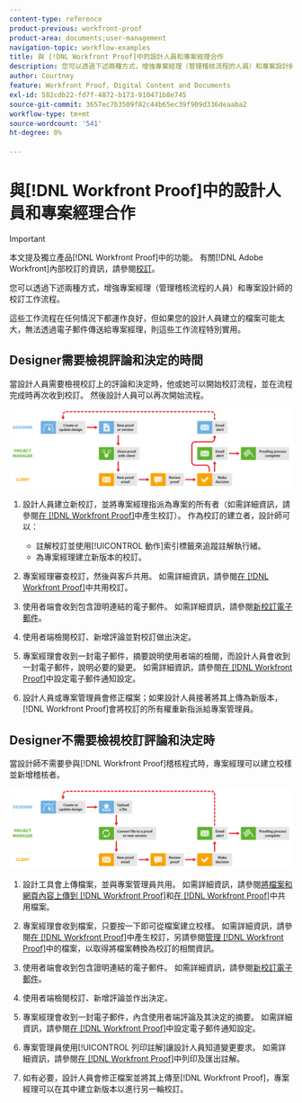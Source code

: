 ```yaml
---
content-type: reference
product-previous: workfront-proof
product-area: documents;user-management
navigation-topic: workflow-examples
title: 與 [!DNL Workfront Proof]中的設計人員和專案經理合作
description: 您可以透過下述兩種方式，增強專案經理（管理稽核流程的人員）和專案設計師的校訂工作流程。
author: Courtney
feature: Workfront Proof, Digital Content and Documents
exl-id: 582cdb22-fd7f-4872-b173-910471b8e745
source-git-commit: 3657ec7b3509f82c44b65ec39f909d336deaaba2
workflow-type: tm+mt
source-wordcount: '541'
ht-degree: 0%

---
```


# 與[!DNL Workfront Proof]中的設計人員和專案經理合作

>[!IMPORTANT]
>
>本文提及獨立產品[!DNL Workfront Proof]中的功能。 有關[!DNL Adobe Workfront]內部校訂的資訊，請參閱[校訂](../../../review-and-approve-work/proofing/proofing.md)。

您可以透過下述兩種方式，增強專案經理（管理稽核流程的人員）和專案設計師的校訂工作流程。

這些工作流程在任何情況下都運作良好，但如果您的設計人員建立的檔案可能太大，無法透過電子郵件傳送給專案經理，則這些工作流程特別實用。

## Designer需要檢視評論和決定的時間

當設計人員需要檢視校訂上的評論和決定時，他或她可以開始校訂流程，並在流程完成時再次收到校訂。 然後設計人員可以再次開始流程。

![designers_managers_-_option_A.png](assets/designers_managers_-_option_A.png)

1. 設計人員建立新校訂，並將專案經理指派為專案的所有者（如需詳細資訊，請參閱[在 [!DNL Workfront Proof]](../../../workfront-proof/wp-work-proofsfiles/create-proofs-and-files/generate-proofs.md)中產生校訂）。 作為校訂的建立者，設計師可以：

   * 註解校訂並使用[!UICONTROL 動作]索引標籤來追蹤註解執行緒。
   * 為專案經理建立新版本的校訂。

1. 專案經理審查校訂，然後與客戶共用。 如需詳細資訊，請參閱[在 [!DNL Workfront Proof]](../../../workfront-proof/wp-work-proofsfiles/share-proofs-and-files/share-proof.md)中共用校訂。
1. 使用者端會收到包含證明連結的電子郵件。 如需詳細資訊，請參閱[新校訂電子郵件](../../../workfront-proof/wp-emailsntfctns/proof-notifications-and-reminders/new-proof-email.md)。
1. 使用者端檢閱校訂、新增評論並對校訂做出決定。
1. 專案經理會收到一封電子郵件，摘要說明使用者端的檢閱，而設計人員會收到一封電子郵件，說明必要的變更。 如需詳細資訊，請參閱[在 [!DNL Workfront Proof]](../../../workfront-proof/wp-emailsntfctns/email-alerts/config-email-notification-settings-wp.md)中設定電子郵件通知設定。
1. 設計人員或專案管理員會修正檔案；如果設計人員接著將其上傳為新版本，[!DNL Workfront Proof]會將校訂的所有權重新指派給專案管理員。

## Designer不需要檢視校訂評論和決定時

當設計師不需要參與[!DNL Workfront Proof]稽核程式時，專案經理可以建立校樣並新增稽核者。

![designers_managers_-_option_B.png](assets/designers_managers_-_option_B.png)


1. 設計工具會上傳檔案，並與專案管理員共用。 如需詳細資訊，請參閱[將檔案和網頁內容上傳到 [!DNL Workfront Proof]](../../../workfront-proof/wp-work-proofsfiles/create-proofs-and-files/upload-files-web-content.md)和[在 [!DNL Workfront Proof]](../../../workfront-proof/wp-work-proofsfiles/share-proofs-and-files/share-files.md)中共用檔案。

1. 專案經理會收到檔案，只要按一下即可從檔案建立校樣。 如需詳細資訊，請參閱[在 [!DNL Workfront Proof]](../../../workfront-proof/wp-work-proofsfiles/create-proofs-and-files/generate-proofs.md)中產生校訂，另請參閱[管理 [!DNL Workfront Proof]](../../../workfront-proof/wp-work-proofsfiles/manage-your-work/manage-files.md)中的檔案，以取得將檔案轉換為校訂的相關資訊。

1. 使用者端會收到包含證明連結的電子郵件。 如需詳細資訊，請參閱[新校訂電子郵件](../../../workfront-proof/wp-emailsntfctns/proof-notifications-and-reminders/new-proof-email.md)。
1. 使用者端檢閱校訂、新增評論並作出決定。
1. 專案經理會收到一封電子郵件，內含使用者端評論及其決定的摘要。 如需詳細資訊，請參閱[在 [!DNL Workfront Proof]](../../../workfront-proof/wp-emailsntfctns/email-alerts/config-email-notification-settings-wp.md)中設定電子郵件通知設定。
1. 專案管理員使用[!UICONTROL 列印註解]讓設計人員知道變更要求。 如需詳細資訊，請參閱[在 [!DNL Workfront Proof]](../../../workfront-proof/wp-work-proofsfiles/organize-your-work/print-and-export-comments.md)中列印及匯出註解。
1. 如有必要，設計人員會修正檔案並將其上傳至[!DNL Workfront Proof]，專案經理可以在其中建立新版本以進行另一輪校訂。


